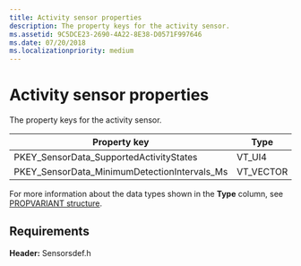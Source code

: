 ```yaml
---
title: Activity sensor properties
description: The property keys for the activity sensor.
ms.assetid: 9C5DCE23-2690-4A22-8E38-D0571F997646
ms.date: 07/20/2018
ms.localizationpriority: medium
---
```


# Activity sensor properties

The property keys for the activity sensor.

| Property key | Type | Required/Optional | Description |
| ---| --- | --- | --- |
| PKEY_SensorData_SupportedActivityStates | VT_UI4 | R/O |  Required   |
| PKEY_SensorData_MinimumDetectionIntervals_Ms | VT_VECTOR | R/O | Required |

For more information about the data types shown in the **Type** column, see [PROPVARIANT structure](/windows/win32/api/propidlbase/ns-propidlbase-propvariant).

## Requirements

**Header:** Sensorsdef.h
